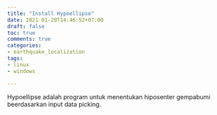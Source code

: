 ```yaml
---
title: "Install Hypoellipse"
date: 2021-01-20T14:46:52+07:00
draft: false
toc: true
comments: true
categories:
- earthquake_localization
tags:
- linux
- windows

---
```

 Hypoellipse adalah program untuk menentukan hiposenter gempabumi beerdasarkan input data picking. 



<!--more-->



